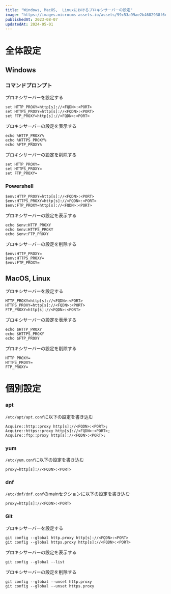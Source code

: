 ```yaml
---
title: "Windows, MacOS,  Linuxにおけるプロキシサーバーの設定"
image: "https://images.microcms-assets.io/assets/99c53a99ae2b4682938f6c435d83e3d9/744df7b1e5534f40b180e0c25e383392/Microsoft-Fluentui-Emoji-3d-Laptop-3d.1024.png"
publishedAt: 2023-08-07
updatedAt: 2024-05-01
---
```


<h1 id="hdd801a1d1b">全体設定</h1><h2 id="h48ba0d2347">Windows</h2><h3 id="h5e0a70c55b">コマンドプロンプト</h3><p>プロキシサーバーを設定する</p><pre><code>set HTTP_PROXY=http[s]://&lt;FQDN&gt;:&lt;PORT&gt;
set HTTPS_PROXY=http[s]://&lt;FQDN&gt;:&lt;PORT&gt;
set FTP_PROXY=http[s]://&lt;FQDN&gt;:&lt;PORT&gt;</code></pre><p>プロキシサーバーの設定を表示する</p><pre><code>echo %HTTP_PROXY%
echo %HTTPS_PROXY%
echo %FTP_PROXY%</code></pre><p>プロキシサーバーの設定を削除する</p><pre><code>set HTTP_PROXY=
set HTTPS_PROXY=
set FTP_PROXY=</code></pre><h3 id="hc0162bd196">Powershell</h3><pre><code>$env:HTTP_PROXY=http[s]://&lt;FQDN&gt;:&lt;PORT&gt;
$env:HTTPS_PROXY=http[s]://&lt;FQDN&gt;:&lt;PORT&gt;
$env:FTP_PROXY=http[s]://&lt;FQDN&gt;:&lt;PORT&gt;</code></pre><p>プロキシサーバーの設定を表示する</p><pre><code>echo $env:HTTP_PROXY
echo $env:HTTPS_PROXY
echo $env:FTP_PROXY</code></pre><p>プロキシサーバーの設定を削除する</p><pre><code>$env:HTTP_PROXY=
$env:HTTPS_PROXY=
$env:FTP_PROXY=</code></pre><h2 id="h709251dcf3">MacOS, Linux</h2><p>プロキシサーバーを設定する</p><pre><code>HTTP_PROXY=http[s]://&lt;FQDN&gt;:&lt;PORT&gt;
HTTPS_PROXY=http[s]://&lt;FQDN&gt;:&lt;PORT&gt;
FTP_PROXY=http[s]://&lt;FQDN&gt;:&lt;PORT&gt;</code></pre><p>プロキシサーバーの設定を表示する</p><pre><code>echo $HTTP_PROXY
echo $HTTPS_PROXY
echo $FTP_PROXY</code></pre><p>プロキシサーバーの設定を削除する</p><pre><code>HTTP_PROXY=
HTTPS_PROXY=
FTP_PROXY=</code></pre><h1 id="hdd06fafc64">個別設定</h1><h3 id="h8f037f7362">apt</h3><p><code>/etc/apt/apt.conf</code>に以下の設定を書き込む</p><pre><code>Acquire::http::proxy http[s]://&lt;FQDN&gt;:&lt;PORT&gt;;
Acquire::https::proxy http[s]://&lt;FQDN&gt;:&lt;PORT&gt;;
Acquire::ftp::proxy http[s]://&lt;FQDN&gt;:&lt;PORT&gt;;</code></pre><h3 id="h62db7f7988">yum</h3><p><code>/etc/yum.conf</code>に以下の設定を書き込む</p><pre><code>proxy=http[s]://&lt;FQDN&gt;:&lt;PORT&gt;</code></pre><h3 id="hd1ef0f582f">dnf</h3><p><code>/etc/dnf/dnf.conf</code>のmainセクションに以下の設定を書き込む</p><pre><code>proxy=http[s]://&lt;FQDN&gt;:&lt;PORT&gt;</code></pre><h3 id="h7343673ad5">Git</h3><p>プロキシサーバーを設定する</p><pre><code>git config --global http.proxy http[s]://&lt;FQDN&gt;:&lt;PORT&gt;
git config --global https.proxy http[s]://&lt;FQDN&gt;:&lt;PORT&gt;</code></pre><p>プロキシサーバーの設定を表示する</p><pre><code>git config --global --list</code></pre><p>プロキシサーバーの設定を削除する</p><pre><code>git config --global --unset http.proxy
git config --global --unset https.proxy</code></pre><p></p>